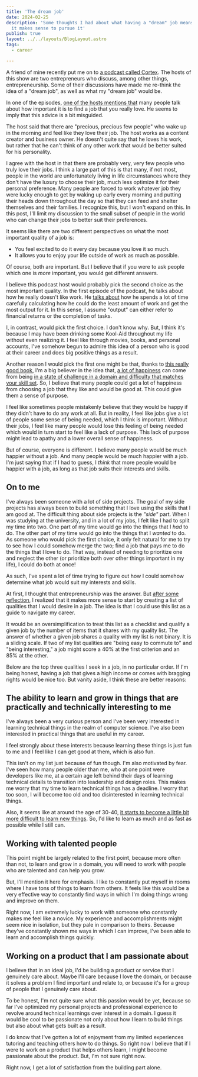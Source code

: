 ```yaml
---
title: 'The dream job'
date: 2024-02-25
description: 'Some thoughts I had about what having a "dream" job means, whether
  it makes sense to pursue it'
publish: true
layout: ../../layouts/BlogLayout.astro
tags:
  - career

---
```


A friend of mine recently put me on to [a podcast called Cortex](https://www.relay.fm/cortex). The hosts of this show are two entrepreneurs who discuss, among other things, entrepreneurship. Some of their discussions have made me re-think the idea of a "dream job", as well as what my "dream job" would be.

In one of the episodes, [one of the hosts mentions that](https://pca.st/KqpS#t=2277.0) many people talk about how important it is to find a job that you really love. He seems to imply that this advice is a bit misguided.

The host said that there are "precious, precious few people" who wake up in the morning and feel like they love their job. The host works as a content creator and business owner. He doesn't quite say that he loves his work, but rather that he can't think of any other work that would be better suited for his personality.

I agree with the host in that there are probably very, very few people who truly love their jobs. I think a large part of this is that many, if not most, people in the world are unfortunately living in life circumstances where they don't have the luxury to choose their job, much less optimize it for their personal preference. Many people are forced to work whatever job they were lucky enough to get by waking up early every morning and putting their heads down throughout the day so that they can feed and shelter themselves and their families. I recognize this, but I won't expand on this. In this post, I'll limit my discussion to the small subset of people in the world who can change their jobs to better suit their preferences.

It seems like there are two different perspectives on what the most important quality of a job is:

- You feel excited to do it every day because you love it so much.
- It allows you to enjoy your life outside of work as much as possible.

Of course, both are important. But I believe that if you were to ask people which one is *more* important, you would get different answers.

I believe this podcast host would probably pick the second choice as the most important quality. In the first episode of the podcast, he talks about how he really doesn't like work. He [talks about](https://pca.st/episode/9a6377e0-ec2e-0132-1127-059c869cc4eb) how he spends a lot of time carefully calculating how he could do the least amount of work and get the most output for it. In this sense, I assume "output" can either refer to financial returns or the completion of tasks.

I, in contrast, would pick the first choice. I don't know why. But, I think it's because I may have been drinking some Kool-Aid throughout my life without even realizing it. I feel like through movies, books, and personal accounts, I've somehow begun to admire this idea of a person who is good at their career and does big positive things as a result.

Another reason I would pick the first one might be that, thanks to [this really good book](https://www.goodreads.com/en/book/show/66354), I'm a big believer in the idea that, [a lot of happiness](https://en.wikipedia.org/wiki/Flow_\(psychology\)#Effects) can come from being [in a state of challenge in a domain and difficulty that matches your skill set](https://en.wikipedia.org/wiki/Flow_\(psychology\)#Characteristics). So, I believe that many people could get a lot of happiness from choosing a job that they like and would be good at. This could give them a sense of purpose.

I feel like sometimes people mistakenly believe that they would be happy if they didn't have to do any work at all. But in reality, I feel like jobs give a lot of people some sense of being needed, which I think is important. Without their jobs, I feel like many people would lose this feeling of being needed which would in turn start to feel like a lack of purpose. This lack of purpose might lead to apathy and a lower overall sense of happiness.

But of course, everyone is different. I believe many people would be much happier without a job. And many people would be much happier with a job. I'm just saying that if I had to guess, I *think* that more people would be happier with a job, as long as that job suits their interests and skills.

## On to me

I've always been someone with a lot of side projects. The goal of my side projects has always been to build something that I love using the skills that I am good at. The difficult thing about side projects is the *"side"* part. When I was studying at the university, and in a lot of my jobs, I felt like I had to split my time into two. One part of my time would go into the things that I *had* to do. The other part of my time would go into the things that I *wanted* to do. As someone who would pick the first choice, it only felt natural for me to try to see how I could somehow merge the two; find a job that pays me to do the things that I love to do. That way, instead of needing to prioritize one and neglect the other (or prioritize both over other things important in my life), I could do both at once!

As such, I've spent a lot of time trying to figure out how I could somehow determine what job would suit my interests and skills.

At first, I thought that entrepreneurship was the answer. But [after some reflection](/posts/why-be-an-entrepreneur/), I realized that it makes more sense to start by creating a list of qualities that I would desire in a job. The idea is that I could use this list as a guide to navigate my career.

It would be an oversimplification to treat this list as a checklist and qualify a given job by the number of items that it shares with my quality list. The answer of whether a given job shares a quality with my list is not binary. It is a sliding scale. If two of my list qualities are "being easy to commute to" and "being interesting," a job might score a 40% at the first criterion and an 85% at the other.

Below are the top three qualities I seek in a job, in no particular order. If I'm being honest, having a job that gives a high income or comes with bragging rights would be nice too. But vanity aside, I think these are better reasons:

## The ability to learn and grow in things that are practically and technically interesting to me

I've always been a very curious person and I've been very interested in learning technical things in the realm of computer science. I've also been interested in practical things that are useful in my career.

I feel strongly about these interests because learning these things is just fun to me and I feel like I can get good at them, which is also fun.

This isn't on my list just because of fun though. I'm also motivated by fear. I've seen how many people older than me, who at one point were developers like me, at a certain age left behind their days of learning technical details to transition into leadership and design roles. This makes me worry that my time to learn technical things has a deadline. I worry that too soon, I will become too old and too disinterested in learning technical things.

Also, it seems like at around the age of 30-40, [it starts to become a little bit more difficult to learn new things](https://www.scientificamerican.com/podcast/episode/cognitive-decline-sets-in-around-ag-12-01-08/). So, I'd like to learn as much and as fast as possible while I still can.

## Working with talented people

This point might be largely related to the first point, because more often than not, to learn and grow in a domain, you will need to work with people who are talented and can help you grow.

But, I'll mention it here for emphasis. I like to constantly put myself in rooms where I have tons of things to learn from others. It feels like this would be a very effective way to constantly find ways in which I'm doing things wrong and improve on them.

Right now, I am extremely lucky to work with someone who constantly makes me feel like a novice. My experience and accomplishments might seem nice in isolation, but they pale in comparison to theirs. Because they've constantly shown me ways in which I can improve, I've been able to learn and accomplish things quickly.

## Working on a product that I am passionate about

I believe that in an ideal job, I'd be building a product or service that I genuinely care about. Maybe I'll care because I love the domain, or because it solves a problem I find important and relate to, or because it's for a group of people that I genuinely care about.

To be honest, I'm not quite sure what this passion would be yet, because so far I've optimized my personal projects and professional experience to revolve around technical learnings over interest in a domain. I guess it would be cool to be passionate not only about how I learn to build things but also about what gets built as a result.

I do know that I've gotten a lot of enjoyment from my limited experiences tutoring and teaching others how to do things. So right now I believe that if I were to work on a product that helps others learn, I might become passionate about the product. But, I'm not sure right now.

Right now, I get a lot of satisfaction from the building part alone.
